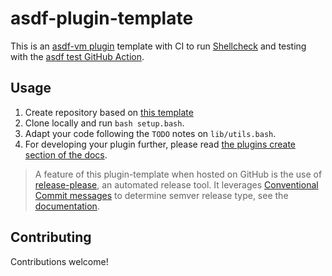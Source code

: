 # asdf-plugin-template

This is an [asdf-vm plugin](https://asdf-vm.com/#/plugins-create) template with CI to run [Shellcheck](https://github.com/koalaman/shellcheck) and testing with the [asdf test GitHub Action](https://github.com/asdf-vm/actions).


## Usage

1. Create repository based on [this template](https://github.com/asdf-vm/asdf-plugin-template/generate)
2. Clone locally and run `bash setup.bash`.
3. Adapt your code following the `TODO` notes on `lib/utils.bash`.
4. For developing your plugin further, please read [the plugins create section of the docs](https://asdf-vm.com/#/plugins-create).

>A feature of this plugin-template when hosted on GitHub is the use of [release-please](https://github.com/googleapis/release-please), an automated release tool. It leverages [Conventional Commit messages](https://www.conventionalcommits.org/) to determine semver release type, see the [documentation](https://github.com/googleapis/release-please).

## Contributing

Contributions welcome!
